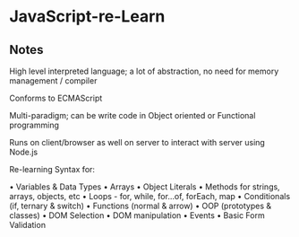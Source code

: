 # JavaScript-re-Learn

## Notes

High level interpreted language; a lot of abstraction, no need for memory management / compiler

Conforms to ECMAScript

Multi-paradigm; can be write code in Object oriented or Functional programming

Runs on client/browser as well on server to interact with server using Node.js

Re-learning Syntax for:

• Variables & Data Types
• Arrays
• Object Literals
• Methods for strings, arrays, objects, etc
• Loops - for, while, for…of, forEach, map
• Conditionals (if, ternary & switch)
• Functions (normal & arrow)
• OOP (prototypes & classes)
• DOM Selection
• DOM manipulation
• Events
• Basic Form Validation
